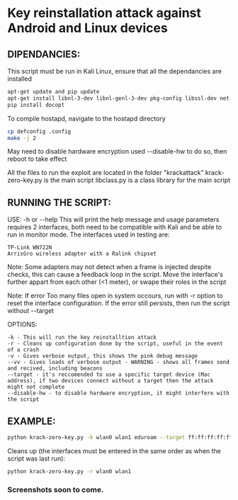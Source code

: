 # Key reinstallation attack against Android and Linux devices

## DIPENDANCIES:
This script must be run in Kali Linux, ensure that all the dependancies are installed 
```bash
apt-get update and pip update 
apt-get install libnl-3-dev libnl-genl-3-dev pkg-config libssl-dev net-tools git sysfsutils python-scapy python-pycryptodome
pip install docopt
```
To compile hostapd, navigate to the hostapd directory
``` bash
cp defconfig .config
make -j 2
```
May need to disable hardware encryption
used --disable-hw to do so, then reboot to take effect

All the files to run the exploit are located in the folder "krackattack"
krack-zero-key.py is the main script
libclass.py is a class library for the main script

## RUNNING THE SCRIPT:

USE:
-h or --help
This will print the help message and usage parameters
requires 2 interfaces, both need to be compatible with Kali and be able to run in monitor mode.
The interfaces used in testing are:

	TP-Link WN722N
	ArrisGro wireless adapter with a Ralink chipset

Note: Some adapters may not detect when a frame is injected despite checks, this can cause a feedback loop in the script. Move the interface's further appart from each other (<1 meter), or swape their roles in the script

Note: If error Too many files open in system occours, run with -r option to reset
the interface configuration. If the error still persists, then run the script without --target

OPTIONS:
```
-k - This will run the key reinstalltion attack
-r - Cleans up configuration done by the script, useful in the event of a crash
-v - Gives verbose output, this shows the pink debug message
--vv - Gives loads of verbose output - WARNING - shows all frames send and recived, including beacons
--target - it's reccomended to use a specific target device (Mac address), if two devices connect without a target then the attack might not complete
--disable-hw - to disable hardware encryption, it might interfere with the script
```
## EXAMPLE:

```bash
python krack-zero-key.py -k wlan0 wlan1 eduroam --target ff:ff:ff:ff:ff:ff 
```
Cleans up (the interfaces must be entered in the same order as when the script was last run):
```bash
python krack-zero-key.py -r wlan0 wlan1
```

### Screenshots soon to come.
